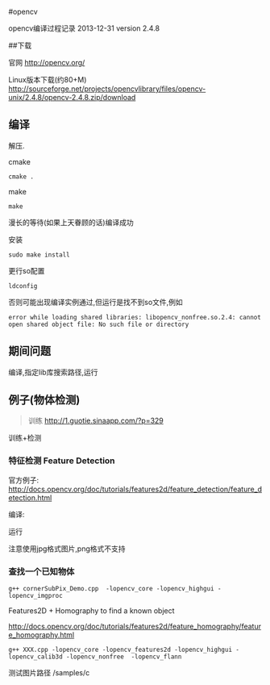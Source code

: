 #opencv

opencv编译过程记录 2013-12-31 version 2.4.8

##下载 

官网 http://opencv.org/

Linux版本下载(约80+M) http://sourceforge.net/projects/opencvlibrary/files/opencv-unix/2.4.8/opencv-2.4.8.zip/download

## 编译

解压.

cmake

    cmake .

make

    make

漫长的等待(如果上天眷顾的话)编译成功

安装

    sudo make install

更行so配置 

    ldconfig

否则可能出现编译实例通过,但运行是找不到so文件,例如

```
error while loading shared libraries: libopencv_nonfree.so.2.4: cannot open shared object file: No such file or directory
```

## 期间问题

编译,指定lib库搜索路径,运行

## 例子(物体检测)

> 训练 http://1.guotie.sinaapp.com/?p=329

训练+检测


### 特征检测 Feature Detection

官方例子: http://docs.opencv.org/doc/tutorials/features2d/feature_detection/feature_detection.html

编译:

运行

注意使用jpg格式图片,png格式不支持

### 查找一个已知物体


    g++ cornerSubPix_Demo.cpp  -lopencv_core -lopencv_highgui -lopencv_imgproc

Features2D + Homography to find a known object


http://docs.opencv.org/doc/tutorials/features2d/feature_homography/feature_homography.html


```
g++ XXX.cpp -lopencv_core -lopencv_features2d -lopencv_highgui -lopencv_calib3d -lopencv_nonfree  -lopencv_flann
```

测试图片路径 /samples/c